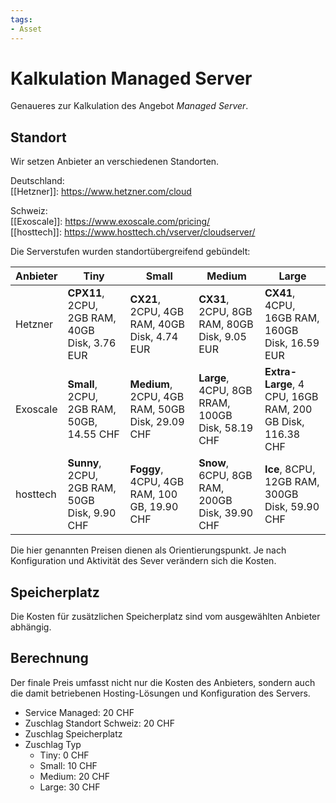 ```yaml
---
tags:
- Asset
---
```

# Kalkulation Managed Server

Genaueres zur Kalkulation des Angebot *Managed Server*.

## Standort

Wir setzen Anbieter an verschiedenen Standorten.

Deutschland:  
[[Hetzner]]: <https://www.hetzner.com/cloud>

Schweiz:  
[[Exoscale]]: <https://www.exoscale.com/pricing/>  
[[hosttech]]: <https://www.hosttech.ch/vserver/cloudserver/>

Die Serverstufen wurden standortübergreifend gebündelt:

| Anbieter | Tiny                                      | Small                                       | Medium                                       | Large                                                 |
| -------- | ----------------------------------------- | ------------------------------------------- | -------------------------------------------- | ----------------------------------------------------- |
| Hetzner  | **CPX11**, 2CPU, 2GB RAM, 40GB Disk, 3.76 EUR | **CX21**, 2CPU, 4GB RAM, 40GB Disk, 4.74 EUR    | **CX31**, 2CPU, 8GB RAM, 80GB Disk, 9.05 EUR     | **CX41**, 4CPU, 16GB RAM, 160GB Disk, 16.59  EUR            |
| Exoscale | **Small**, 2CPU, 2GB RAM, 50GB, 14.55 CHF     | **Medium**, 2CPU, 4GB RAM, 50GB Disk, 29.09 CHF | **Large**, 4CPU, 8GB RRAM, 100GB Disk, 58.19 CHF | **Extra-Large**, 4 CPU, 16GB RAM, 200 GB Disk, 116.38 CHF |
| hosttech | **Sunny**, 2CPU, 2GB RAM, 50GB Disk, 9.90 CHF | **Foggy**, 4CPU, 4GB RAM, 100 GB, 19.90 CHF     | **Snow**, 6CPU,  8GB RAM, 200GB Disk, 39.90 CHF  | **Ice**, 8CPU, 12GB RAM, 300GB Disk, 59.90 CHF            |

Die hier genannten Preisen dienen als Orientierungspunkt. Je nach Konfiguration und Aktivität des Sever verändern sich die Kosten.

## Speicherplatz

Die Kosten für zusätzlichen Speicherplatz sind vom ausgewählten Anbieter abhängig.

## Berechnung

Der finale Preis umfasst nicht nur die Kosten des Anbieters, sondern auch die damit betriebenen Hosting-Lösungen und Konfiguration des Servers.

+ Service Managed: 20 CHF
+ Zuschlag Standort Schweiz: 20 CHF
+ Zuschlag Speicherplatz
+ Zuschlag Typ
	+ Tiny: 0 CHF
	+ Small: 10 CHF
	+ Medium: 20 CHF
	+ Large: 30 CHF

